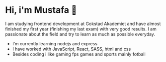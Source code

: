 <h1>
  Hi, i'm Mustafa 👋
</h1>

I am studying frontend development at Gokstad Akademiet and have almost finished my first year (finishing my last exam) with very good results. I am passionate about the field and try to learn as much as possible everyday.

- I’m currently learning nodejs and express
- I have worked with JavaScript, React, SASS, html and css
- Besides coding i like gaming fps games and sports mainly fotball

<!--
**mobak88/mobak88** is a ✨ _special_ ✨ repository because its `README.md` (this file) appears on your GitHub profile.

Here are some ideas to get you started:

- 🔭 I’m currently working on ...
- 🌱 I’m currently learning ...
- 👯 I’m looking to collaborate on ...
- 🤔 I’m looking for help with ...
- 💬 Ask me about ...
- 📫 How to reach me: ...
- 😄 Pronouns: ...
- ⚡ Fun fact: ...
-->
